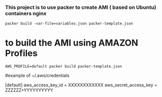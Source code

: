 
### This project is to use packer to create AMI ( based on Ubuntu) containers nginx

```packer build -var-file=variables.json packer-template.json```


# to build the AMI using AMAZON Profiles 

```AWS_PROFILE=default packer build packer-template.json```

#example of ~/.aws/credentials 

[default]
aws_access_key_id = XXXXXXXXXXXX
aws_secret_access_key = ZZZZZZ+YYYYYYYYYY
